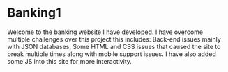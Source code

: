 # Banking1
Welcome to the banking website I have developed.
I have overcome multiple challenges over this project this includes: Back-end issues mainly with JSON databases, Some HTML and CSS issues that caused the site to break multiple times along with mobile support issues.
I have also added some JS into this site for more interactivity.

